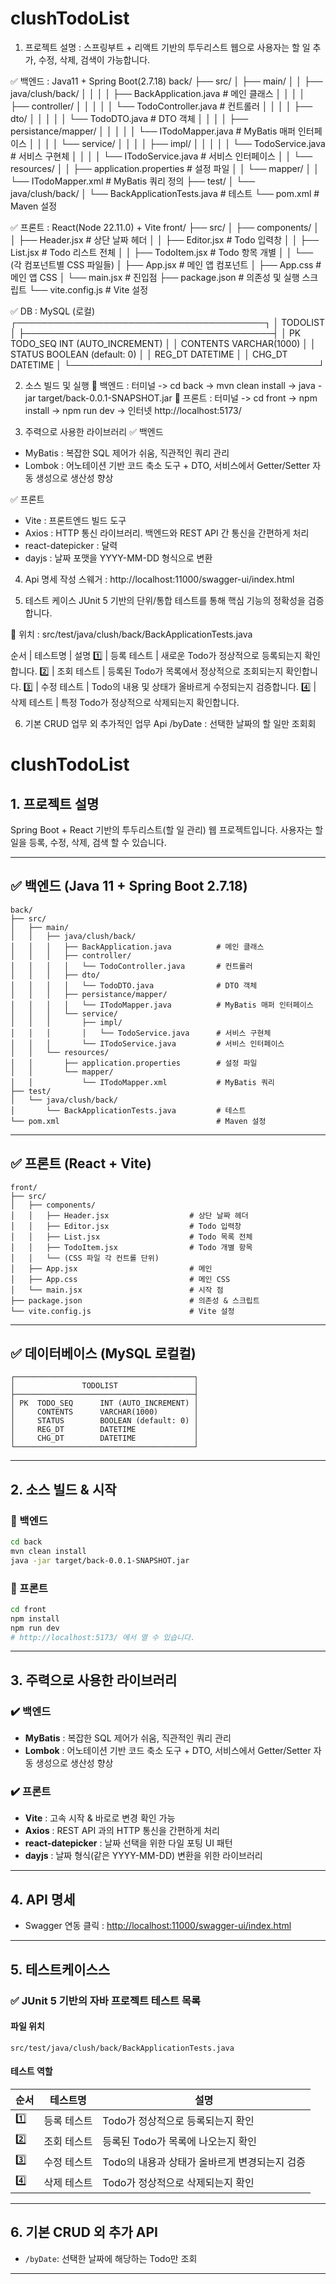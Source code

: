 # clushTodoList

1. 프로젝트 설명 : 스프링부트 + 리액트 기반의 투두리스트 웹으로
사용자는 할 일 추가, 수정, 삭제, 검색이 가능합니다.

✅ 백엔드 : Java11 + Spring Boot(2.7.18)
back/
├── src/
│   ├── main/
│   │   ├── java/clush/back/
│   │   │   │   ├── BackApplication.java          # 메인 클래스
│   │   │   │   ├── controller/
│   │   │   │   │   └── TodoController.java       # 컨트롤러
│   │   │   │   ├── dto/
│   │   │   │   │   └── TodoDTO.java              # DTO 객체
│   │   │   │   ├── persistance/mapper/
│   │   │   │   │   └── ITodoMapper.java          # MyBatis 매퍼 인터페이스
│   │   │   │   └── service/ 
│   │   │   │       ├── impl/
│   │   │   │       │   └── TodoService.java      # 서비스 구현체
│   │   │   │       └── ITodoService.java         # 서비스 인터페이스 
│   │   └── resources/
│   │       ├── application.properties            # 설정 파일
│   │       └── mapper/
│   │           └── ITodoMapper.xml               # MyBatis 쿼리 정의
├── test/
│   └── java/clush/back/
│                  └── BackApplicationTests.java  # 테스트
└── pom.xml                                       # Maven 설정


✅ 프론트 : React(Node 22.11.0) + Vite
front/
├── src/
│   ├── components/
│   │   ├── Header.jsx                      # 상단 날짜 헤더
│   │   ├── Editor.jsx                      # Todo 입력창
│   │   ├── List.jsx                        # Todo 리스트 전체
│   │   ├── TodoItem.jsx                    # Todo 항목 개별
│   │   └── (각 컴포넌트별 CSS 파일들)
│   ├── App.jsx                             # 메인 앱 컴포넌트
│   ├── App.css                             # 메인 앱 CSS
│   └── main.jsx                            # 진입점
├── package.json                            # 의존성 및 실행 스크립트
└── vite.config.js                          # Vite 설정


✅ DB : MySQL (로컬)
┌────────────────────────────────────────┐
│               TODOLIST                 │
├────────────────────────────────────────┤
│ PK  TODO_SEQ      INT (AUTO_INCREMENT) │
│     CONTENTS      VARCHAR(1000)        │
│     STATUS        BOOLEAN (default: 0) │
│     REG_DT        DATETIME             │
│     CHG_DT        DATETIME             │
└────────────────────────────────────────┘


2. 소스 빌드 및 실행
🚀 백엔드 : 터미널 -> cd back -> mvn clean install -> java -jar target/back-0.0.1-SNAPSHOT.jar
🚀 프론트 : 터미널 -> cd front -> npm install -> npm run dev -> 인터넷 http://localhost:5173/


3. 주력으로 사용한 라이브러리
✅ 백엔드
- MyBatis : 복잡한 SQL 제어가 쉬움, 직관적인 쿼리 관리
- Lombok : 어노테이션 기반 코드 축소 도구 + DTO, 서비스에서 Getter/Setter 자동 생성으로 생산성 향상

✅ 프론트
- Vite : 프론트엔드 빌드 도구
- Axios : HTTP 통신 라이브러리. 백엔드와 REST API 간 통신을 간편하게 처리
- react-datepicker : 달력
- dayjs : 날짜 포맷을 YYYY-MM-DD 형식으로 변환

4. Api 명세 작성
스웨거 : http://localhost:11000/swagger-ui/index.html


5. 테스트 케이스
JUnit 5 기반의 단위/통합 테스트를 통해 핵심 기능의 정확성을 검증합니다.

📌 위치 : src/test/java/clush/back/BackApplicationTests.java

  순서 | 테스트명    | 설명
  1️⃣  | 등록 테스트 | 새로운 Todo가 정상적으로 등록되는지 확인합니다.
  2️⃣  | 조회 테스트 | 등록된 Todo가 목록에서 정상적으로 조회되는지 확인합니다.
  3️⃣  | 수정 테스트 | Todo의 내용 및 상태가 올바르게 수정되는지 검증합니다.
  4️⃣  | 삭제 테스트 | 특정 Todo가 정상적으로 삭제되는지 확인합니다.


6. 기본 CRUD 업무 외 추가적인 업무 Api
/byDate : 선택한 날짜의 할 일만 조회회



# clushTodoList

## 1. 프로젝트 설명
Spring Boot + React 기반의 투두리스트(할 일 관리) 웹 프로젝트입니다.
사용자는 할 일을 등록, 수정, 삭제, 검색 할 수 있습니다.

---

## ✅ 백엔드 (Java 11 + Spring Boot 2.7.18)
```
back/
├── src/
│   ├── main/
│   │   ├── java/clush/back/
│   │   │   ├── BackApplication.java          # 메인 클래스
│   │   │   ├── controller/
│   │   │   │   └── TodoController.java       # 컨트롤러
│   │   │   ├── dto/
│   │   │   │   └── TodoDTO.java              # DTO 객체
│   │   │   ├── persistance/mapper/
│   │   │   │   └── ITodoMapper.java          # MyBatis 매퍼 인터페이스
│   │   │   └── service/
│   │   │       ├── impl/
│   │   │       │   └── TodoService.java      # 서비스 구현체
│   │   │       └── ITodoService.java         # 서비스 인터페이스
│   │   └── resources/
│   │       ├── application.properties        # 설정 파일
│   │       └── mapper/
│   │           └── ITodoMapper.xml           # MyBatis 쿼리
├── test/
│   └── java/clush/back/
│       └── BackApplicationTests.java         # 테스트
└── pom.xml                                   # Maven 설정
```

---

## ✅ 프론트 (React + Vite)
```
front/
├── src/
│   ├── components/
│   │   ├── Header.jsx                  # 상단 날짜 헤더
│   │   ├── Editor.jsx                  # Todo 입력창
│   │   ├── List.jsx                    # Todo 목록 전체
│   │   ├── TodoItem.jsx                # Todo 개별 항목
│   │   └── (CSS 파일 각 컨트롤 단위)
│   ├── App.jsx                         # 메인
│   ├── App.css                         # 메인 CSS
│   └── main.jsx                        # 시작 점
├── package.json                        # 의존성 & 스크립트
└── vite.config.js                      # Vite 설정
```

---

## ✅ 데이터베이스 (MySQL 로컬컬)
```
┌────────────────────────────────────────┐
│               TODOLIST                 │
├────────────────────────────────────────┤
│ PK  TODO_SEQ      INT (AUTO_INCREMENT) │
│     CONTENTS      VARCHAR(1000)        │
│     STATUS        BOOLEAN (default: 0) │
│     REG_DT        DATETIME             │
│     CHG_DT        DATETIME             │
└────────────────────────────────────────┘
```

---

## 2. 소스 빌드 & 시작

### 🚀 백엔드
```bash
cd back
mvn clean install
java -jar target/back-0.0.1-SNAPSHOT.jar
```

### 🚀 프론트
```bash
cd front
npm install
npm run dev
# http://localhost:5173/ 에서 열 수 있습니다.
```

---

## 3. 주력으로 사용한 라이브러리

### ✔️ 백엔드
- **MyBatis** : 복잡한 SQL 제어가 쉬움, 직관적인 쿼리 관리
- **Lombok** : 어노테이션 기반 코드 축소 도구 + DTO, 서비스에서 Getter/Setter 자동 생성으로 생산성 향상

### ✔️ 프론트
- **Vite** : 고속 시작 & 바로로 변경 확인 가능
- **Axios** : REST API 과의 HTTP 통신을 간편하게 처리
- **react-datepicker** : 날짜 선택을 위한 다일 포팅 UI 패턴
- **dayjs** : 날짜 형식(같은 YYYY-MM-DD) 변환을 위한 라이브러리

---

## 4. API 명세

- Swagger 연동 클릭 : [http://localhost:11000/swagger-ui/index.html](http://localhost:11000/swagger-ui/index.html)

---

## 5. 테스트케이스스

### ✅ JUnit 5 기반의 자바 프로젝트 테스트 목록

#### 파일 위치
```
src/test/java/clush/back/BackApplicationTests.java
```

#### 테스트 역할

| 순서 | 테스트명    | 설명 |
|--------|------------------|--------------------------------------------|
| 1️⃣     | 등록 테스트   | Todo가 정상적으로 등록되는지 확인 |
| 2️⃣     | 조회 테스트   | 등록된 Todo가 목록에 나오는지 확인 |
| 3️⃣     | 수정 테스트   | Todo의 내용과 상태가 올바르게 변경되는지 검증 |
| 4️⃣     | 삭제 테스트   | Todo가 정상적으로 삭제되는지 확인 |

---

## 6. 기본 CRUD 외 추가 API
- `/byDate`: 선택한 날짜에 해당하는 Todo만 조회

---

